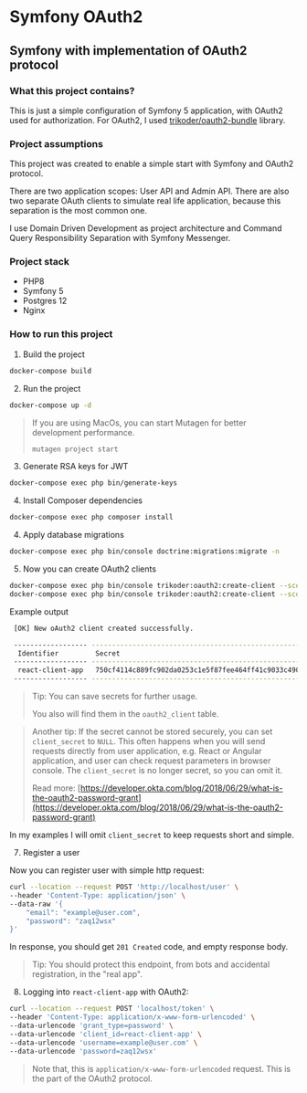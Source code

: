 Symfony OAuth2
==============
Symfony with implementation of OAuth2 protocol
-------------------------------------------------------------

### What this project contains?
This is just a simple configuration of Symfony 5 application, with OAuth2 used for authorization. For OAuth2, I used [trikoder/oauth2-bundle](https://github.com/trikoder/oauth2-bundle) library.

### Project assumptions
This project was created to enable a simple start with Symfony and OAuth2 protocol.

There are two application scopes: User API and Admin API. 
There are also two separate OAuth clients to simulate real life application, because this separation is the most common one.

I use Domain Driven Development as project architecture and Command Query Responsibility Separation with Symfony Messenger. 

### Project stack

* PHP8
* Symfony 5
* Postgres 12
* Nginx

### How to run this project

1. Build the project
```bash
docker-compose build
```

2. Run the project
```bash
docker-compose up -d
```
>If you are using MacOs, you can start Mutagen for better development performance.
> ```bash
> mutagen project start
> ```

3. Generate RSA keys for JWT
```bash
docker-compose exec php bin/generate-keys
```

4. Install Composer dependencies
```bash
docker-compose exec php composer install
```

4. Apply database migrations
```bash
docker-compose exec php bin/console doctrine:migrations:migrate -n
```

5. Now you can create OAuth2 clients
```bash
docker-compose exec php bin/console trikoder:oauth2:create-client --scope client_api --grant-type password react-client-app
docker-compose exec php bin/console trikoder:oauth2:create-client --scope admin_api --grant-type password react-admin-app
```                                          
Example output
```bash                                                                             
 [OK] New oAuth2 client created successfully.                                         

 ------------------ ---------------------------------------------------------------------------------------------------------------------------------- 
  Identifier         Secret                                                                                                                            
 ------------------ ---------------------------------------------------------------------------------------------------------------------------------- 
  react-client-app   750cf4114c889fc902da0253c1e5f87fee464ff41c9033c4904e598a7746f0b2dd3981fb62b2b2b6f7571e515c95e09a065e091ef922488eb4729571b1c3a1d8  
 ------------------ ----------------------------------------------------------------------------------------------------------------------------------
 ```
> Tip: You can save secrets for further usage.
> 
> You also will find them in the `oauth2_client` table.
 
> Another tip: If the secret cannot be stored securely, you can set `client_secret` to `NULL`. This often happens when you will send requests directly from user application, e.g. React or Angular application, and user can check request parameters in browser console. The `client_secret` is no longer secret, so you can omit it.
> 
> Read more: [https://developer.okta.com/blog/2018/06/29/what-is-the-oauth2-password-grant](https://developer.okta.com/blog/2018/06/29/what-is-the-oauth2-password-grant)

In my examples I will omit `client_secret` to keep requests short and simple.

7. Register a user

Now you can register user with simple http request:
```bash
curl --location --request POST 'http://localhost/user' \
--header 'Content-Type: application/json' \
--data-raw '{
    "email": "example@user.com",
    "password": "zaq12wsx"
}'
```

In response, you should get `201 Created` code, and empty response body.

> Tip: You should protect this endpoint, from bots and accidental registration, in the "real app".

8. Logging into `react-client-app` with OAuth2:

```bash
curl --location --request POST 'localhost/token' \
--header 'Content-Type: application/x-www-form-urlencoded' \
--data-urlencode 'grant_type=password' \
--data-urlencode 'client_id=react-client-app' \
--data-urlencode 'username=example@user.com' \
--data-urlencode 'password=zaq12wsx'
```

> Note that, this is `application/x-www-form-urlencoded` request. This is the part of the OAuth2 protocol.

